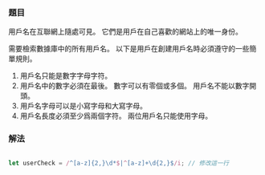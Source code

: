 ### 題目

用戶名在互聯網上隨處可見。 它們是用戶在自己喜歡的網站上的唯一身份。

需要檢索數據庫中的所有用戶名。 以下是用戶在創建用戶名時必須遵守的一些簡單規則。

1. 用戶名只能是數字字母字符。
2. 用戶名中的數字必須在最後。 數字可以有零個或多個。 用戶名不能以數字開頭。
3. 用戶名字母可以是小寫字母和大寫字母。
4. 用戶名長度必須至少爲兩個字符。 兩位用戶名只能使用字母。

### 解法

```js

let userCheck = /^[a-z]{2,}\d*$|^[a-z]+\d{2,}$/i; // 修改這一行

```
